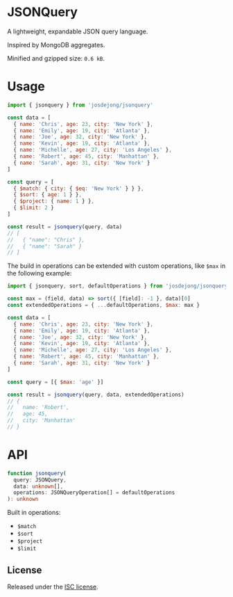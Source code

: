 # JSONQuery

A lightweight, expandable JSON query language.

Inspired by MongoDB aggregates.

Minified and gzipped size: `0.6 kB`.

# Usage

```js
import { jsonquery } from 'josdejong/jsonquery'

const data = [
  { name: 'Chris', age: 23, city: 'New York' },
  { name: 'Emily', age: 19, city: 'Atlanta' },
  { name: 'Joe', age: 32, city: 'New York' },
  { name: 'Kevin', age: 19, city: 'Atlanta' },
  { name: 'Michelle', age: 27, city: 'Los Angeles' },
  { name: 'Robert', age: 45, city: 'Manhattan' },
  { name: 'Sarah', age: 31, city: 'New York' }
]

const query = [
  { $match: { city: { $eq: 'New York' } } },
  { $sort: { age: 1 } },
  { $project: { name: 1 } },
  { $limit: 2 }
]

const result = jsonquery(query, data)
// [
//   { "name": "Chris" },
//   { "name": "Sarah" }
// ]
```

The build in operations can be extended with custom operations, like `$max` in the following example:

```js
import { jsonquery, sort, defaultOperations } from 'josdejong/jsonquery'

const max = (field, data) => sort({ [field]: -1 }, data)[0]
const extendedOperations = { ...defaultOperations, $max: max }

const data = [
  { name: 'Chris', age: 23, city: 'New York' },
  { name: 'Emily', age: 19, city: 'Atlanta' },
  { name: 'Joe', age: 32, city: 'New York' },
  { name: 'Kevin', age: 19, city: 'Atlanta' },
  { name: 'Michelle', age: 27, city: 'Los Angeles' },
  { name: 'Robert', age: 45, city: 'Manhattan' },
  { name: 'Sarah', age: 31, city: 'New York' }
]

const query = [{ $max: 'age' }]

const result = jsonquery(query, data, extendedOperations)
// {
//   name: 'Robert',
//   age: 45,
//   city: 'Manhattan'
// }
```

# API

```ts
function jsonquery(
  query: JSONQuery,
  data: unknown[],
  operations: JSONQueryOperation[] = defaultOperations
): unknown
```

Built in operations:

- `$match`
- `$sort`
- `$project`
- `$limit`

## License

Released under the [ISC license](LICENSE.md).
